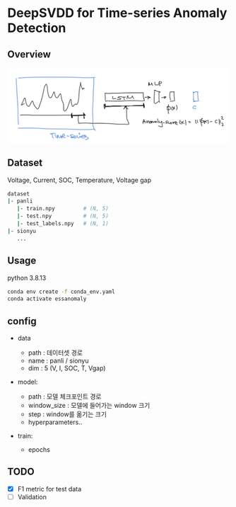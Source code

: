 # DeepSVDD for Time-series Anomaly Detection

## Overview
![overview](figures/overview.jpg)



## Dataset
Voltage, Current, SOC, Temperature, Voltage gap
```bash
dataset
|- panli
   |- train.npy         # (N, 5)
   |- test.npy          # (N, 5)
   |- test_labels.npy   # (N, 1)
|- sionyu
   ...
```

## Usage
python 3.8.13
```bash
conda env create -f conda_env.yaml
conda activate essanomaly
```

## config
- data
  - path : 데이터셋 경로
  - name : panli / sionyu
  - dim : 5 (V, I, SOC, T, Vgap)

- model:
  - path : 모델 체크포인트 경로
  - window_size : 모델에 들어가는 window 크기
  - step : window를 옮기는 크기
  - hyperparameters..

- train:
  - epochs



## TODO
- [x] F1 metric for test data   
- [ ] Validation
